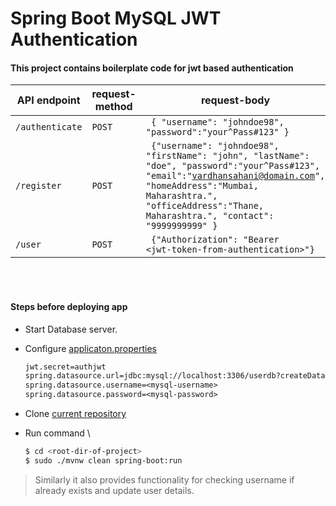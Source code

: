 # Spring Boot MySQL JWT Authentication
#### This project contains boilerplate code for jwt based authentication

|API endpoint     | request-method | request-body |
|-----------------|--------|--------|
| `/authenticate` | `POST` | <code> { "username": "johndoe98", "password":"your^Pass#123" } </code> |
| `/register`     | `POST` | <code> {"username": "johndoe98", "firstName": "john", "lastName": "doe", "password":"your^Pass#123", "email":"vardhansahani@domain.com", "homeAddress":"Mumbai, Maharashtra.", "officeAddress":"Thane, Maharashtra.", "contact": "9999999999" } </code> |
| `/user`         | `POST` | <code> {"Authorization": "Bearer \<jwt-token-from-authentication\>"} </code>  |

<br /><br />
#### Steps before deploying app
- Start Database server.
- Configure [applicaton.properties](https://github.com/apache15/AuthSpringBootMySQL/blob/master/src/main/resources/application.properties)
    ```txt
    jwt.secret=authjwt
    spring.datasource.url=jdbc:mysql://localhost:3306/userdb?createDatabaseIfNotExist=true&autoReconnect=true&useSSL=true
    spring.datasource.username=<mysql-username>
    spring.datasource.password=<mysql-password>
    ```

- Clone [current repository](https://github.com/apache15/AuthSpringBootMySQL/)
- Run command \
    ```sh
    $ cd <root-dir-of-project>
    $ sudo ./mvnw clean spring-boot:run
    ```
    
> Similarly it also provides functionality for checking username if already exists and update user details.
